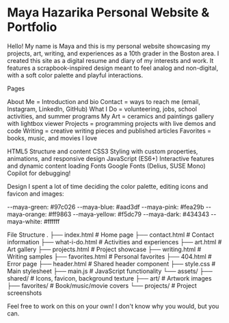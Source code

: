 # Maya Hazarika Personal Website & Portfolio

Hello! My name is Maya and this is my personal website showcasing my projects, art, writing, and experiences as a 10th grader in the Boston area. I created this site as a digital resume and diary of my interests and work. It features a scrapbook-inspired design meant to feel analog and non-digital, with a soft color palette and playful interactions.

Pages

About Me = Introduction and bio
Contact = ways to reach me (email, Instagram, LinkedIn, GitHub)
What I Do = volunteering, jobs, school activities, and summer programs
My Art = ceramics and paintings gallery with lightbox viewer
Projects = programming projects with live demos and code
Writing = creative writing pieces and published articles
Favorites = books, music, and movies I love

HTML5 Structure and content
CSS3 Styling with custom properties, animations, and responsive design
JavaScript (ES6+) Interactive features and dynamic content loading
Fonts Google Fonts (Delius, SUSE Mono)
Copilot for debugging!

Design
I spent a lot of time deciding the color palette, editing icons and favicon and images:

--maya-green: #97c026
--maya-blue: #aad3df
--maya-pink: #fea29b
--maya-orange: #ff9863
--maya-yellow: #f5dc79
--maya-dark: #434343
--maya-white: #ffffff

File Structure
.
├── index.html              # Home page
├── contact.html            # Contact information
├── what-i-do.html         # Activities and experiences
├── art.html               # Art gallery
├── projects.html          # Project showcase
├── writing.html           # Writing samples
├── favorites.html         # Personal favorites
├── 404.html               # Error page
├── header.html            # Shared header component
├── style.css              # Main stylesheet
├── main.js                # JavaScript functionality
└── assets/
    ├── shared/            # Icons, favicon, background texture
    ├── art/               # Artwork images
    ├── favorites/         # Book/music/movie covers
    └── projects/          # Project screenshots

Feel free to work on this on your own! I don't know why you would, but you can.
